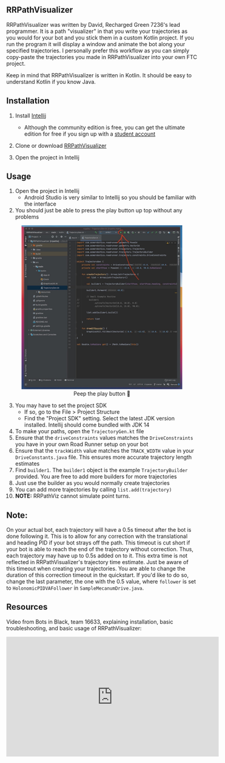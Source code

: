 ## RRPathVisualizer

RRPathVisualizer was written by David, Recharged Green 7236's lead programmer. It is a path "visualizer" in that you write your trajectories as you would for your bot and you stick them in a custom Kotlin project. If you run the program it will display a window and animate the bot along your specified trajectories. I personally prefer this workflow as you can simply copy-paste the trajectories you made in RRPathVisualizer into your own FTC project.

Keep in mind that RRPathVisualizer is written in Kotlin. It should be easy to understand Kotlin if you know Java.

## Installation

1. Install [Intellij](https://www.jetbrains.com/idea/)

   - Although the community edition is free, you can get the ultimate edition for free if you sign up with a [student account](https://www.jetbrains.com/community/education/#students)

2. Clone or download [RRPathVisualizer](https://github.com/RechargedGreen/RRPathVisualizer)
3. Open the project in Intellij

## Usage

1. Open the project in Intellij
   - Android Studio is very similar to Intellij so you should be familiar with the interface
2. You should just be able to press the play button up top without any problems

<figure align="center">
    <img src="../assets/rrpathviz/step-2-half-compress.jpg" alt="Screenshot of RRPathVisualizer open in Intellij">
    <figcaption class="mt-2 text-gray-600 text-center">Peep the play button 👀</figcaption>
</figure>

3. You may have to set the project SDK
   - If so, go to the File > Project Structure
   - Find the "Project SDK" setting. Select the latest JDK version installed. Intellij should come bundled with JDK 14
4. To make your paths, open the `TrajectoryGen.kt` file
5. Ensure that the `driveConstraints` values matches the `DriveConstraints` you have in your own Road Runner setup on your bot
6. Ensure that the `trackWidth` value matches the `TRACK_WIDTH` value in your `DriveConstants.java` file. This ensures more accurate trajectory length estimates
7. Find `builder1`. The `builder1` object is the example `TrajectoryBuilder` provided. You are free to add more builders for more trajectories
8. Just use the builder as you would normally create trajectories
9. You can add more trajectories by calling `list.add(trajectory)`
10. **NOTE:** RRPathViz cannot simulate point turns.

## Note:

On your actual bot, each trajectory will have a 0.5s timeout after the bot is done following it. This is to allow for any correction with the translational and heading PID if your bot strays off the path. This timeout is cut short if your bot is able to reach the end of the trajectory without correction. Thus, each trajectory may have up to 0.5s added on to it. This extra time is not reflected in RRPathVisualizer's trajectory time estimate. Just be aware of this timeout when creating your trajectories. You are able to change the duration of this correction timeout in the quickstart. If you'd like to do so, change the last parameter, the one with the 0.5 value, where `follower` is set to `HolonomicPIDVAFollower` in `SampleMecanumDrive.java`.

## Resources

Video from Bots in Black, team 16633, explaining installation, basic troubleshooting, and basic usage of RRPathVisualizer:

<div class="flex justify-center">
   <iframe width="560" height="315" src="https://www.youtube.com/embed/70mOwbp6ANs" frameborder="0" allow="autoplay; encrypted-media" allowfullscreen></iframe>
</div>
